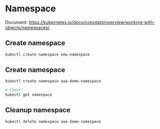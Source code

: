 # Namespace

Document: https://kubernetes.io/docs/concepts/overview/working-with-objects/namespaces/

## Create namespace

```bash
kubectl create namespace new-namespace
```

## Create namespace

```bash
kubectl create namespace aaa-demo-namespace

# Check
kubectl get namespace
```

## Cleanup namespace

```bash
kubectl delete namespace aaa-demo-namespace
```
